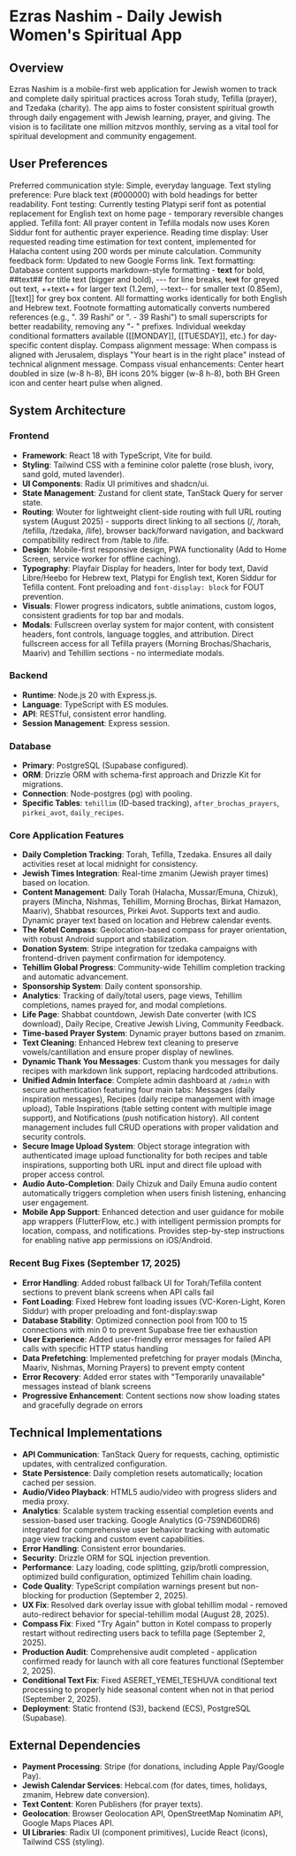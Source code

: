 # Ezras Nashim - Daily Jewish Women's Spiritual App

## Overview
Ezras Nashim is a mobile-first web application for Jewish women to track and complete daily spiritual practices across Torah study, Tefilla (prayer), and Tzedaka (charity). The app aims to foster consistent spiritual growth through daily engagement with Jewish learning, prayer, and giving. The vision is to facilitate one million mitzvos monthly, serving as a vital tool for spiritual development and community engagement.

## User Preferences
Preferred communication style: Simple, everyday language.
Text styling preference: Pure black text (#000000) with bold headings for better readability.
Font testing: Currently testing Platypi serif font as potential replacement for English text on home page - temporary reversible changes applied.
Tefilla font: All prayer content in Tefilla modals now uses Koren Siddur font for authentic prayer experience.
Reading time display: User requested reading time estimation for text content, implemented for Halacha content using 200 words per minute calculation.
Community feedback form: Updated to new Google Forms link.
Text formatting: Database content supports markdown-style formatting - **text** for bold, ##text## for title text (bigger and bold), --- for line breaks, ~~text~~ for greyed out text, ++text++ for larger text (1.2em), --text-- for smaller text (0.85em), [[text]] for grey box content. All formatting works identically for both English and Hebrew text. Footnote formatting automatically converts numbered references (e.g., ". 39 Rashi" or ". - 39 Rashi") to small superscripts for better readability, removing any "- " prefixes. Individual weekday conditional formatters available ([[MONDAY]], [[TUESDAY]], etc.) for day-specific content display.
Compass alignment message: When compass is aligned with Jerusalem, displays "Your heart is in the right place" instead of technical alignment message.
Compass visual enhancements: Center heart doubled in size (w-8 h-8), BH icons 20% bigger (w-8 h-8), both BH Green icon and center heart pulse when aligned.

## System Architecture
### Frontend
- **Framework**: React 18 with TypeScript, Vite for build.
- **Styling**: Tailwind CSS with a feminine color palette (rose blush, ivory, sand gold, muted lavender).
- **UI Components**: Radix UI primitives and shadcn/ui.
- **State Management**: Zustand for client state, TanStack Query for server state.
- **Routing**: Wouter for lightweight client-side routing with full URL routing system (August 2025) - supports direct linking to all sections (/, /torah, /tefilla, /tzedaka, /life), browser back/forward navigation, and backward compatibility redirect from /table to /life.
- **Design**: Mobile-first responsive design, PWA functionality (Add to Home Screen, service worker for offline caching).
- **Typography**: Playfair Display for headers, Inter for body text, David Libre/Heebo for Hebrew text, Platypi for English text, Koren Siddur for Tefilla content. Font preloading and `font-display: block` for FOUT prevention.
- **Visuals**: Flower progress indicators, subtle animations, custom logos, consistent gradients for top bar and modals.
- **Modals**: Fullscreen overlay system for major content, with consistent headers, font controls, language toggles, and attribution. Direct fullscreen access for all Tefilla prayers (Morning Brochas/Shacharis, Maariv) and Tehillim sections - no intermediate modals.

### Backend
- **Runtime**: Node.js 20 with Express.js.
- **Language**: TypeScript with ES modules.
- **API**: RESTful, consistent error handling.
- **Session Management**: Express session.

### Database
- **Primary**: PostgreSQL (Supabase configured).
- **ORM**: Drizzle ORM with schema-first approach and Drizzle Kit for migrations.
- **Connection**: Node-postgres (pg) with pooling.
- **Specific Tables**: `tehillim` (ID-based tracking), `after_brochas_prayers`, `pirkei_avot`, `daily_recipes`.

### Core Application Features
- **Daily Completion Tracking**: Torah, Tefilla, Tzedaka. Ensures all daily activities reset at local midnight for consistency.
- **Jewish Times Integration**: Real-time zmanim (Jewish prayer times) based on location.
- **Content Management**: Daily Torah (Halacha, Mussar/Emuna, Chizuk), prayers (Mincha, Nishmas, Tehillim, Morning Brochas, Birkat Hamazon, Maariv), Shabbat resources, Pirkei Avot. Supports text and audio. Dynamic prayer text based on location and Hebrew calendar events.
- **The Kotel Compass**: Geolocation-based compass for prayer orientation, with robust Android support and stabilization.
- **Donation System**: Stripe integration for tzedaka campaigns with frontend-driven payment confirmation for idempotency.
- **Tehillim Global Progress**: Community-wide Tehillim completion tracking and automatic advancement.
- **Sponsorship System**: Daily content sponsorship.
- **Analytics**: Tracking of daily/total users, page views, Tehillim completions, names prayed for, and modal completions.
- **Life Page**: Shabbat countdown, Jewish Date converter (with ICS download), Daily Recipe, Creative Jewish Living, Community Feedback.
- **Time-based Prayer System**: Dynamic prayer buttons based on zmanim.
- **Text Cleaning**: Enhanced Hebrew text cleaning to preserve vowels/cantillation and ensure proper display of newlines.
- **Dynamic Thank You Messages**: Custom thank you messages for daily recipes with markdown link support, replacing hardcoded attributions.
- **Unified Admin Interface**: Complete admin dashboard at `/admin` with secure authentication featuring four main tabs: Messages (daily inspiration messages), Recipes (daily recipe management with image upload), Table Inspirations (table setting content with multiple image support), and Notifications (push notification history). All content management includes full CRUD operations with proper validation and security controls.
- **Secure Image Upload System**: Object storage integration with authenticated image upload functionality for both recipes and table inspirations, supporting both URL input and direct file upload with proper access control.
- **Audio Auto-Completion**: Daily Chizuk and Daily Emuna audio content automatically triggers completion when users finish listening, enhancing user engagement.
- **Mobile App Support**: Enhanced detection and user guidance for mobile app wrappers (FlutterFlow, etc.) with intelligent permission prompts for location, compass, and notifications. Provides step-by-step instructions for enabling native app permissions on iOS/Android.

### Recent Bug Fixes (September 17, 2025)
- **Error Handling**: Added robust fallback UI for Torah/Tefilla content sections to prevent blank screens when API calls fail
- **Font Loading**: Fixed Hebrew font loading issues (VC-Koren-Light, Koren Siddur) with proper preloading and font-display:swap
- **Database Stability**: Optimized connection pool from 100 to 15 connections with min 0 to prevent Supabase free tier exhaustion
- **User Experience**: Added user-friendly error messages for failed API calls with specific HTTP status handling
- **Data Prefetching**: Implemented prefetching for prayer modals (Mincha, Maariv, Nishmas, Morning Prayers) to prevent empty content
- **Error Recovery**: Added error states with "Temporarily unavailable" messages instead of blank screens
- **Progressive Enhancement**: Content sections now show loading states and gracefully degrade on errors

## Technical Implementations
- **API Communication**: TanStack Query for requests, caching, optimistic updates, with centralized configuration.
- **State Persistence**: Daily completion resets automatically; location cached per session.
- **Audio/Video Playback**: HTML5 audio/video with progress sliders and media proxy.
- **Analytics**: Scalable system tracking essential completion events and session-based user tracking. Google Analytics (G-7S9ND60DR6) integrated for comprehensive user behavior tracking with automatic page view tracking and custom event capabilities.
- **Error Handling**: Consistent error boundaries.
- **Security**: Drizzle ORM for SQL injection prevention.
- **Performance**: Lazy loading, code splitting, gzip/brotli compression, optimized build configuration, optimized Tehillim chain loading.
- **Code Quality**: TypeScript compilation warnings present but non-blocking for production (September 2, 2025).
- **UX Fix**: Resolved dark overlay issue with global tehillim modal - removed auto-redirect behavior for special-tehillim modal (August 28, 2025).
- **Compass Fix**: Fixed "Try Again" button in Kotel compass to properly restart without redirecting users back to tefilla page (September 2, 2025).
- **Production Audit**: Comprehensive audit completed - application confirmed ready for launch with all core features functional (September 2, 2025).
- **Conditional Text Fix**: Fixed ASERET_YEMEI_TESHUVA conditional text processing to properly hide seasonal content when not in that period (September 2, 2025).
- **Deployment**: Static frontend (S3), backend (ECS), PostgreSQL (Supabase).

## External Dependencies
- **Payment Processing**: Stripe (for donations, including Apple Pay/Google Pay).
- **Jewish Calendar Services**: Hebcal.com (for dates, times, holidays, zmanim, Hebrew date conversion).
- **Text Content**: Koren Publishers (for prayer texts).
- **Geolocation**: Browser Geolocation API, OpenStreetMap Nominatim API, Google Maps Places API.
- **UI Libraries**: Radix UI (component primitives), Lucide React (icons), Tailwind CSS (styling).